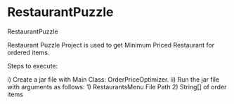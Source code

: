 RestaurantPuzzle
================

RestaurantPuzzle

Restaurant Puzzle Project is used to get Minimum Priced Restaurant for ordered items.

Steps to execute:

i) Create a jar file with Main Class: OrderPriceOptimizer.
ii) Run the jar file with arguments as follows:
     1) RestaurantsMenu File Path
     2) String[] of order items

